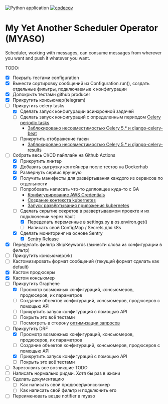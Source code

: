 ![Python application](https://github.com/HagasSaan/notifier/workflows/Python%20application/badge.svg)
[![codecov](https://codecov.io/gh/HagasSaan/notifier/branch/master/graph/badge.svg)](https://codecov.io/gh/HagasSaan/notifier)

# My Yet Another Scheduler Operator (MYASO)
Scheduler, working with messages, can consume messages from wherever you want and push it whatever you want.


TODO:

- [x] Покрыть тестами configuration
- [x] Вынести сортировку сообщений из Configuration.run(), создать отдельные фильтры, подключаемые к конфигурации
- [x] Допокрыть тестами github producer
- [x] Прикрутить консьюмер(telegram)
- [ ] Прикрутить celery tasks
    - [x] Сделать запуск конфигурации асинхронной задачей
    - [ ] Сделать запуск конфигураций с определенным периодом [Celery periodic tasks](https://docs.celeryproject.org/en/stable/userguide/periodic-tasks.html)
        - [Заблокировано несовместимостью Celery 5.* и django-celery-beat](https://github.com/celery/django-celery-beat/pull/365)
    - [ ] Прикрутить отображение таски 
        - [Заблокировано несовместимостью Celery 5.* и django-celery-results](https://github.com/celery/django-celery-results/pull/158)
- [ ] Собрать весь CI/CD пайплайн на Github Actions
    - [x] Прикрутить линтер
    - [x] Добавить выгрузку контейнера после тестов на Dockerhub
    - [x] Развернуть сервис вручную
    - [x] Получить манифесты для развёртывания каждого из сервисов по отдельности
    - [ ] Попробовать написать что-то деплоящее куда-то с GA
        - [Конфигурирование AWS Credentials](https://github.com/marketplace/actions/configure-aws-credentials-action-for-github-actions)
        - [Создание контекста kubernetes](https://github.com/marketplace/actions/kubernetes-set-context)
        - [Запуск развёртывания приложения kubernetes](https://github.com/marketplace/actions/kubernetes-set-context)
    - [ ] Сделать скрытие секретов в развертываемом проекте и их подключении через Vault
        - [x] Переделать переменные в settings.py в os.environ.get()
        - [ ] Написать свой ConfigMap / Secrets для k8s
    - [x] Сделать мониторинг на основе Sentry
        - [x] [Sentry Release](https://github.com/marketplace/actions/sentry-release)
- [x] Переделать фильтр SkipKeywords (вынести слова из конфигурации в фильтр)
- [ ] Прикрутить консьюмер(vk)
- [ ] Кастомизировать формат сообщений (текущий формат сделать как default)
- [x] Кастом продюсеры
- [x] Кастом консьюмер
- [ ] Прикрутить Graphene
    - [x] Просмотр возможных конфигураций, консьюмеров, продюсеров, их параметров
    - [ ] Создание объектов конфигураций, консьюмеров, продюсеров с помощью API
    - [ ] Прикрутить запуск конфигураций с помощью API
    - [ ] Покрыть это всё тестами
    - [ ] Посмотреть в сторону [оптимизации запросов](https://github.com/tfoxy/graphene-django-optimizer)
- [ ] Прикрутить DRF
    - [x] Просмотр возможных конфигураций, консьюмеров, продюсеров, их параметров
    - [ ] Создание объектов конфигураций, консьюмеров, продюсеров с помощью API
    - [x] Прикрутить запуск конфигураций с помощью API
    - [ ] Покрыть это всё тестами
- [ ] Зарезолвить все возникшие TODO
- [ ] Написать нормально ридми. Хотя бы раз в жизни
- [ ] Сделать документацию
    - [ ] Как написать свой продюсер\консьюмер
    - [ ] Как написать свой фильтр и подключить его
- [ ] Переименовать везде notifier в myaso

